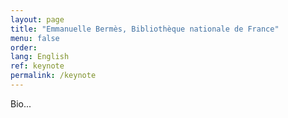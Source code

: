 ```yaml
---
layout: page
title: "Emmanuelle Bermès, Bibliothèque nationale de France"
menu: false
order:
lang: English
ref: keynote
permalink: /keynote
---
```

Bio...
